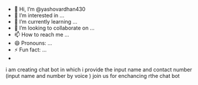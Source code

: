 - 👋 Hi, I’m @yashovardhan430
- 👀 I’m interested in ...
- 🌱 I’m currently learning ...
- 💞️ I’m looking to collaborate on ...
- 📫 How to reach me ...
- 😄 Pronouns: ...
- ⚡ Fun fact: ...
- 
i am creating chat bot in which i provide the input name and contact number (input name and number by voice )
join us for enchancing rthe chat bot
<!---
yashovardhan430/yashovardhan430 is a ✨ special ✨ repository because its `README.md` (this file) appears on your GitHub profile.
You can click the Preview link to take a look at your changes.
--->
